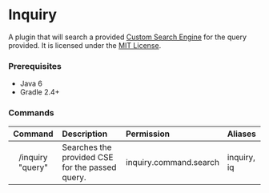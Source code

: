 Inquiry
=======

A plugin that will search a provided [Custom Search Engine] for the query provided. It is licensed under the [MIT License]. 

### Prerequisites
* Java 6
* Gradle 2.4+

### Commands
|       Command    | Description                                     | Permission             | Aliases     |
|:----------------:|:------------------------------------------------|:-----------------------|:------------|
| /inquiry "query" | Searches the provided CSE for the passed query. | inquiry.command.search | inquiry, iq |

[Custom Search Engine]: https://cse.google.com/cse/
[MIT License]: http://www.tldrlegal.com/license/mit-license
